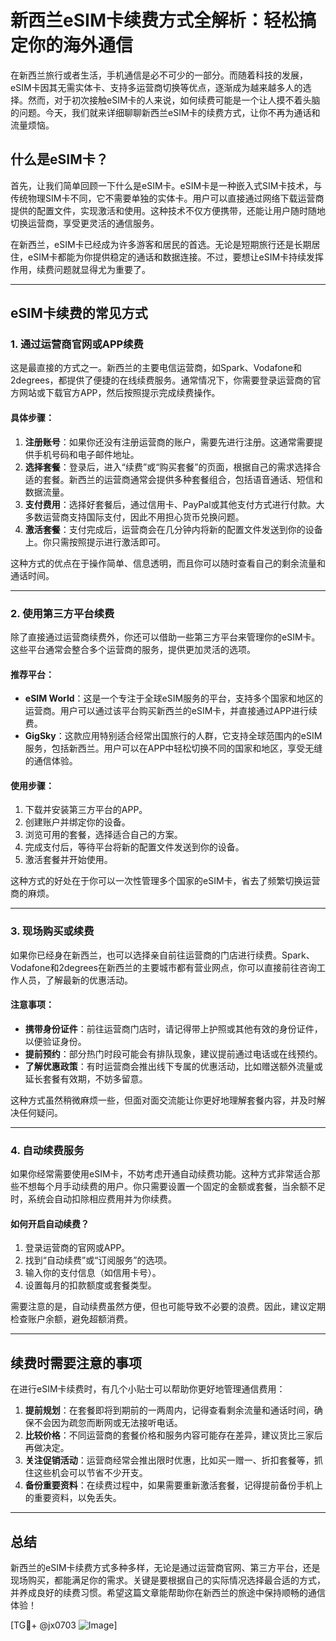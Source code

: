 # 新西兰eSIM卡续费方式全解析：轻松搞定你的海外通信

在新西兰旅行或者生活，手机通信是必不可少的一部分。而随着科技的发展，eSIM卡因其无需实体卡、支持多运营商切换等优点，逐渐成为越来越多人的选择。然而，对于初次接触eSIM卡的人来说，如何续费可能是一个让人摸不着头脑的问题。今天，我们就来详细聊聊新西兰eSIM卡的续费方式，让你不再为通话和流量烦恼。

## 什么是eSIM卡？

首先，让我们简单回顾一下什么是eSIM卡。eSIM卡是一种嵌入式SIM卡技术，与传统物理SIM卡不同，它不需要单独的实体卡。用户可以直接通过网络下载运营商提供的配置文件，实现激活和使用。这种技术不仅方便携带，还能让用户随时随地切换运营商，享受更灵活的通信服务。

在新西兰，eSIM卡已经成为许多游客和居民的首选。无论是短期旅行还是长期居住，eSIM卡都能为你提供稳定的通话和数据连接。不过，要想让eSIM卡持续发挥作用，续费问题就显得尤为重要了。

---

## eSIM卡续费的常见方式

### 1. 通过运营商官网或APP续费

这是最直接的方式之一。新西兰的主要电信运营商，如Spark、Vodafone和2degrees，都提供了便捷的在线续费服务。通常情况下，你需要登录运营商的官方网站或下载官方APP，然后按照提示完成续费操作。

#### 具体步骤：
1. **注册账号**：如果你还没有注册运营商的账户，需要先进行注册。这通常需要提供手机号码和电子邮件地址。
2. **选择套餐**：登录后，进入“续费”或“购买套餐”的页面，根据自己的需求选择合适的套餐。新西兰的运营商通常会提供多种套餐组合，包括语音通话、短信和数据流量。
3. **支付费用**：选择好套餐后，通过信用卡、PayPal或其他支付方式进行付款。大多数运营商支持国际支付，因此不用担心货币兑换问题。
4. **激活套餐**：支付完成后，运营商会在几分钟内将新的配置文件发送到你的设备上。你只需按照提示进行激活即可。

这种方式的优点在于操作简单、信息透明，而且你可以随时查看自己的剩余流量和通话时间。

---

### 2. 使用第三方平台续费

除了直接通过运营商续费外，你还可以借助一些第三方平台来管理你的eSIM卡。这些平台通常会整合多个运营商的服务，提供更加灵活的选项。

#### 推荐平台：
- **eSIM World**：这是一个专注于全球eSIM服务的平台，支持多个国家和地区的运营商。用户可以通过该平台购买新西兰的eSIM卡，并直接通过APP进行续费。
- **GigSky**：这款应用特别适合经常出国旅行的人群，它支持全球范围内的eSIM服务，包括新西兰。用户可以在APP中轻松切换不同的国家和地区，享受无缝的通信体验。

#### 使用步骤：
1. 下载并安装第三方平台的APP。
2. 创建账户并绑定你的设备。
3. 浏览可用的套餐，选择适合自己的方案。
4. 完成支付后，等待平台将新的配置文件发送到你的设备。
5. 激活套餐并开始使用。

这种方式的好处在于你可以一次性管理多个国家的eSIM卡，省去了频繁切换运营商的麻烦。

---

### 3. 现场购买或续费

如果你已经身在新西兰，也可以选择亲自前往运营商的门店进行续费。Spark、Vodafone和2degrees在新西兰的主要城市都有营业网点，你可以直接前往咨询工作人员，了解最新的优惠活动。

#### 注意事项：
- **携带身份证件**：前往运营商门店时，请记得带上护照或其他有效的身份证件，以便验证身份。
- **提前预约**：部分热门时段可能会有排队现象，建议提前通过电话或在线预约。
- **了解优惠政策**：有时运营商会推出线下专属的优惠活动，比如赠送额外流量或延长套餐有效期，不妨多留意。

这种方式虽然稍微麻烦一些，但面对面交流能让你更好地理解套餐内容，并及时解决任何疑问。

---

### 4. 自动续费服务

如果你经常需要使用eSIM卡，不妨考虑开通自动续费功能。这种方式非常适合那些不想每个月手动续费的用户。你只需要设置一个固定的金额或套餐，当余额不足时，系统会自动扣除相应费用并为你续费。

#### 如何开启自动续费？
1. 登录运营商的官网或APP。
2. 找到“自动续费”或“订阅服务”的选项。
3. 输入你的支付信息（如信用卡号）。
4. 设置每月的扣款额度或套餐类型。

需要注意的是，自动续费虽然方便，但也可能导致不必要的浪费。因此，建议定期检查账户余额，避免超额消费。

---

## 续费时需要注意的事项

在进行eSIM卡续费时，有几个小贴士可以帮助你更好地管理通信费用：

1. **提前规划**：在套餐即将到期前的一两周内，记得查看剩余流量和通话时间，确保不会因为疏忽而断网或无法接听电话。
2. **比较价格**：不同运营商的套餐价格和服务内容可能存在差异，建议货比三家后再做决定。
3. **关注促销活动**：运营商经常会推出限时优惠，比如买一赠一、折扣套餐等，抓住这些机会可以节省不少开支。
4. **备份重要资料**：在续费过程中，如果需要重新激活套餐，记得提前备份手机上的重要资料，以免丢失。

---

## 总结

新西兰的eSIM卡续费方式多种多样，无论是通过运营商官网、第三方平台，还是现场购买，都能满足你的需求。关键是要根据自己的实际情况选择最合适的方式，并养成良好的续费习惯。希望这篇文章能帮助你在新西兰的旅途中保持顺畅的通信体验！

[TG💪+ @jx0703 ![Image](https://github.com/user-attachments/assets/dbca1d08-cadb-493c-b0ec-ad6f7a83f270)]
